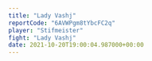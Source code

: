 ```yaml
---
title: "Lady Vashj"
reportCode: "6AVWPgm8tYbcFC2q"
player: "Stifmeister"
fight: "Lady Vashj"
date: 2021-10-20T19:00:04.987000+00:00
---
```

